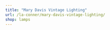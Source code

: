 ```yaml
---
title: "Mary Davis Vintage Lighting"
url: /la-conner/mary-davis-vintage-lighting/
shop: lamps
---
```

